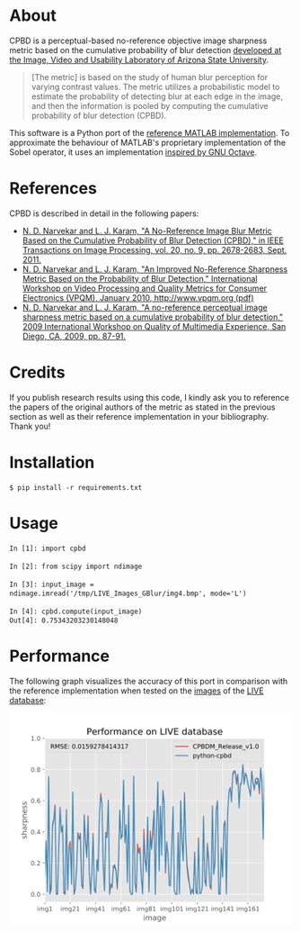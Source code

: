 # About
CPBD is a perceptual-based no-reference objective image sharpness metric based on the cumulative probability of blur detection [developed at the Image, Video and Usability Laboratory of Arizona State University](https://ivulab.asu.edu/Quality/CPBD).

> [The metric] is based on the study of human blur perception for varying contrast values.
> The metric utilizes a probabilistic model to estimate the probability of detecting blur at each edge in the image,
> and then the information is pooled by computing the cumulative probability of blur detection (CPBD).

This software is a Python port of the [reference MATLAB implementation](lina.faculty.asu.edu/Software/CPBDM/CPBDM_Release_v1.0.zip).
To approximate the behaviour of MATLAB's proprietary implementation of the Sobel operator, it uses an implementation [inspired by GNU Octave](https://sourceforge.net/p/octave/image/ci/default/tree/inst/edge.m#l196).

# References

CPBD is described in detail in the following papers:
 - [N. D. Narvekar and L. J. Karam, "A No-Reference Image Blur Metric Based on the Cumulative Probability of Blur Detection (CPBD)," in IEEE Transactions on Image Processing, vol. 20, no. 9, pp. 2678-2683, Sept. 2011.
](http://ieeexplore.ieee.org/abstract/document/5739529/)
 - [N. D. Narvekar and L. J. Karam, "An Improved No-Reference Sharpness Metric Based on the Probability of Blur Detection," International Workshop on Video Processing and Quality Metrics for Consumer Electronics (VPQM), January 2010, http://www.vpqm.org (pdf)](http://events.engineering.asu.edu/vpqm/vpqm10/Proceedings_VPQM2010/vpqm_p27.pdf)
 - [N. D. Narvekar and L. J. Karam, "A no-reference perceptual image sharpness metric based on a cumulative probability of blur detection," 2009 International Workshop on Quality of Multimedia Experience, San Diego, CA, 2009, pp. 87-91.](http://ieeexplore.ieee.org/abstract/document/5246972/)

# Credits

If you publish research results using this code, I kindly ask you to reference the papers of the original authors of the metric as stated in the previous section as well as their reference implementation in your bibliography. Thank you!

# Installation
```
$ pip install -r requirements.txt
```

# Usage
```
In [1]: import cpbd

In [2]: from scipy import ndimage

In [3]: input_image = ndimage.imread('/tmp/LIVE_Images_GBlur/img4.bmp', mode='L')

In [4]: cpbd.compute(input_image)
Out[4]: 0.75343203230148048

```

# Performance

The following graph visualizes the accuracy of this port in comparison with the reference implementation when tested on the [images](http://lina.faculty.asu.edu/Software/CPBDM/LIVE_Images_GBlur.zip) of the [LIVE database](http://live.ece.utexas.edu/research/quality/subjective.htm):

![Performance on LIVE database](./tests/data/performance_LIVE.svg "Performance on LIVE database")

